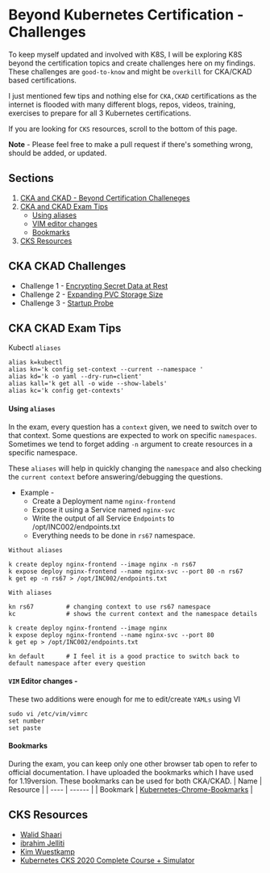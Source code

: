 # Beyond Kubernetes Certification - Challenges

To keep myself updated and involved with K8S, I will be exploring K8S beyond the certification topics and create challenges here on my findings. These challenges are `good-to-know` and might be `overkill`  for CKA/CKAD based certifications.

I just mentioned few tips and nothing else for `CKA,CKAD` certifications as the internet is flooded with many different blogs, repos, videos, training, exercises to prepare for all 3 Kubernetes certifications. 

If you are looking for `CKS` resources, scroll to the bottom of this page.

**Note** - Please feel free to make a pull request if there's something wrong, should be added, or updated.

## Sections
 1. [CKA and CKAD - Beyond Certification Challeneges](https://github.com/sidd-harth/kubernetes#cka-ckad-challenges)
 2. [CKA and CKAD Exam Tips](https://github.com/sidd-harth/kubernetes#cka-ckad-exam-tips)
    - [Using aliases](https://github.com/sidd-harth/kubernetes#using-aliases)
    - [VIM editor changes](https://github.com/sidd-harth/kubernetes#vim-editor-changes)
    - [Bookmarks](https://github.com/sidd-harth/kubernetes#bookmarks)
 3. [CKS Resources](https://github.com/sidd-harth/kubernetes#cks-resources)

## CKA CKAD Challenges
- Challenge 1 - [Encrypting Secret Data at Rest](https://github.com/sidd-harth/kubernetes/blob/main/challenges/Encrypting%20Secret%20Data%20at%20Rest.md)
- Challenge 2 - [Expanding PVC Storage Size](https://github.com/sidd-harth/kubernetes/blob/main/challenges/Expanding%20PVC%20Storage%20Size.md)
- Challenge 3 - [Startup Probe](https://github.com/sidd-harth/kubernetes/blob/main/challenges/Startup%20Probe.md)

## CKA CKAD Exam Tips
Kubectl `aliases`
```
alias k=kubectl
alias kn='k config set-context --current --namespace '
alias kd='k -o yaml --dry-run=client'
alias kall='k get all -o wide --show-labels'
alias kc='k config get-contexts'
```
#### Using `aliases`
In the exam, every question has a `context` given, we need to switch over to that context. Some questions are expected to work on specific `namespaces`. Sometimes we tend to forget adding `-n` argument to create resources in a specific namespace. 

These `aliases` will help in quickly changing the `namespace` and also checking the `current context`  before answering/debugging the questions.

- Example -
  - Create a Deployment name `nginx-frontend` 
  - Expose it using a Service named `nginx-svc` 
  - Write the output of all Service `Endpoints` to /opt/INC002/endpoints.txt
  - Everything needs to be done in `rs67` namespace.

`Without aliases`
```
k create deploy nginx-frontend --image nginx -n rs67
k expose deploy nginx-frontend --name nginx-svc --port 80 -n rs67
k get ep -n rs67 > /opt/INC002/endpoints.txt
```
`With aliases`
```
kn rs67         # changing context to use rs67 namespace
kc              # shows the current context and the namespace details

k create deploy nginx-frontend --image nginx
k expose deploy nginx-frontend --name nginx-svc --port 80
k get ep > /opt/INC002/endpoints.txt

kn default      # I feel it is a good practice to switch back to default namespace after every question
```

#### `VIM` Editor changes - 
These two additions were enough for me to edit/create `YAMLs` using VI
```
sudo vi /etc/vim/vimrc
set number
set paste
```

#### Bookmarks
During the exam, you can keep only one other browser tab open to refer to official documentation. I have uploaded the bookmarks which I have used for 1.19version. These bookmarks can be used for both CKA/CKAD.
| Name | Resource |
| ---- | ------ |
| Bookmark | [Kubernetes-Chrome-Bookmarks](https://github.com/sidd-harth/k8s/blob/main/Kubernetes-Chrome-Bookmarks.html) |

## CKS Resources
  - [Walid Shaari](https://github.com/walidshaari/Certified-Kubernetes-Security-Specialist)
  - [ibrahim Jelliti](https://github.com/ibrahimjelliti/CKSS-Certified-Kubernetes-Security-Specialist)
  - [Kim Wuestkamp](https://wuestkamp.medium.com/kubernetes-cks-full-course-simulator-3893120baa1d)
  - [Kubernetes CKS 2020 Complete Course + Simulator](https://www.udemy.com/course/certified-kubernetes-security-specialist/)
  
